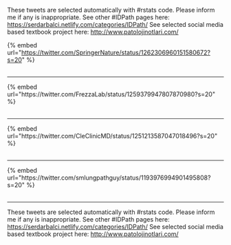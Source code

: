 

These tweets are selected automatically with #rstats code. Please inform me if any is inappropriate.
See other #IDPath pages here: https://serdarbalci.netlify.com/categories/IDPath/ 
See selected social media based textbook project here: http://www.patolojinotlari.com/

{% embed url="https://twitter.com/SpringerNature/status/1262306960151580672?s=20" %}<br>
<br>
<hr>
{% embed url="https://twitter.com/FrezzaLab/status/1259379947807870980?s=20" %}<br>
<br>
<hr>
{% embed url="https://twitter.com/CleClinicMD/status/1251213587047018496?s=20" %}<br>
<br>
<hr>
{% embed url="https://twitter.com/smlungpathguy/status/1193976994901495808?s=20" %}<br>
<br>
<hr>


These tweets are selected automatically with #rstats code. Please inform me if any is inappropriate.
See other #IDPath pages here: https://serdarbalci.netlify.com/categories/IDPath/ 
See selected social media based textbook project here: http://www.patolojinotlari.com/
